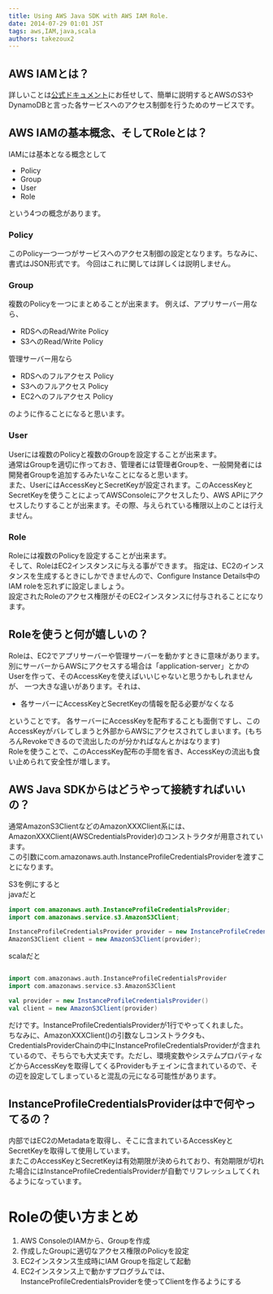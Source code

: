```yaml
---
title: Using AWS Java SDK with AWS IAM Role.
date: 2014-07-29 01:01 JST
tags: aws,IAM,java,scala
authors: takezoux2
---
```



## AWS IAMとは？

詳しいことは[公式ドキュメント](http://docs.aws.amazon.com/ja_jp/IAM/latest/UserGuide/IAM_Introduction.html)にお任せして、簡単に説明するとAWSのS3やDynamoDBと言った各サービスへのアクセス制御を行うためのサービスです。

## AWS IAMの基本概念、そしてRoleとは？

IAMには基本となる概念として

* Policy
* Group
* User
* Role

という4つの概念があります。

### Policy

このPolicy一つ一つがサービスへのアクセス制御の設定となります。ちなみに、書式はJSON形式です。
今回はこれに関しては詳しくは説明しません。

### Group

複数のPolicyを一つにまとめることが出来ます。
例えば、アプリサーバー用なら、

* RDSへのRead/Write Policy
* S3へのRead/Write Policy

管理サーバー用なら

* RDSへのフルアクセス Policy
* S3へのフルアクセス Policy
* EC2へのフルアクセス Policy

のように作ることになると思います。


### User

Userには複数のPolicyと複数のGroupを設定することが出来ます。  
通常はGroupを適切に作っておき、管理者には管理者Groupを、一般開発者には開発者Groupを追加するみたいなことになると思います。  
また、UserにはAccessKeyとSecretKeyが設定されます。このAccessKeyとSecretKeyを使うことによってAWSConsoleにアクセスしたり、AWS APIにアクセスしたりすることが出来ます。その際、与えられている権限以上のことは行えません。  

### Role

Roleには複数のPolicyを設定することが出来ます。  
そして、RoleはEC2インスタンスに与える事ができます。
指定は、EC2のインスタンスを生成するときにしかできませんので、Configure Instance Details中のIAM roleを忘れずに設定しましょう。  
設定されたRoleのアクセス権限がそのEC2インスタンスに付与されることになります。

## Roleを使うと何が嬉しいの？

Roleは、EC2でアプリサーバーや管理サーバーを動かすときに意味があります。  
別にサーバーからAWSにアクセスする場合は「application-server」とかのUserを作って、そのAccessKeyを使えばいいじゃないと思うかもしれませんが、
一つ大きな違いがあります。それは、

* 各サーバーにAccessKeyとSecretKeyの情報を配る必要がなくなる

ということです。
各サーバーにAccessKeyを配布することも面倒ですし、このAccessKeyがバレてしまうと外部からAWSにアクセスされてしまいます。(もちろんRevokeできるので流出したのが分かればなんとかはなります)  
Roleを使うことで、このAccessKey配布の手間を省き、AccessKeyの流出も食い止められて安全性が増します。


## AWS Java SDKからはどうやって接続すればいいの？

通常AmazonS3ClientなどのAmazonXXXClient系には、AmazonXXXClient(AWSCredentialsProvider)のコンストラクタが用意されています。  
この引数にcom.amazonaws.auth.InstanceProfileCredentialsProviderを渡すことになります。

S3を例にすると  
javaだと

```java
import com.amazonaws.auth.InstanceProfileCredentialsProvider;
import com.amazonaws.service.s3.AmazonS3Client;

InstanceProfileCredentialsProvider provider = new InstanceProfileCredentialsProvider()
AmazonS3Client client = new AmazonS3Client(provider);


```

scalaだと

```scala

import com.amazonaws.auth.InstanceProfileCredentialsProvider
import com.amazonaws.service.s3.AmazonS3Client

val provider = new InstanceProfileCredentialsProvider()
val client = new AmazonS3Client(provider)

```

だけです。InstanceProfileCredentialsProviderが1行でやってくれました。  
ちなみに、AmazonXXXClient()の引数なしコンストラクタも、CredentialsProviderChainの中にInstanceProfileCredentialsProviderが含まれているので、そちらでも大丈夫です。ただし、環境変数やシステムプロパティなどからAccessKeyを取得してくるProviderもチェインに含まれているので、その辺を設定してしまっていると混乱の元になる可能性があります。

## InstanceProfileCredentialsProviderは中で何やってるの？

内部ではEC2のMetadataを取得し、そこに含まれているAccessKeyとSecretKeyを取得して使用しています。  
またこのAccessKeyとSecretKeyは有効期限が決められており、有効期限が切れた場合にはInstanceProfileCredentialsProviderが自動でリフレッシュしてくれるようになっています。

# Roleの使い方まとめ

1. AWS ConsoleのIAMから、Groupを作成
2. 作成したGroupに適切なアクセス権限のPolicyを設定
3. EC2インスタンス生成時にIAM Groupを指定して起動
4. EC2インスタンス上で動かすプログラムでは、InstanceProfileCredentialsProviderを使ってClientを作るようにする




